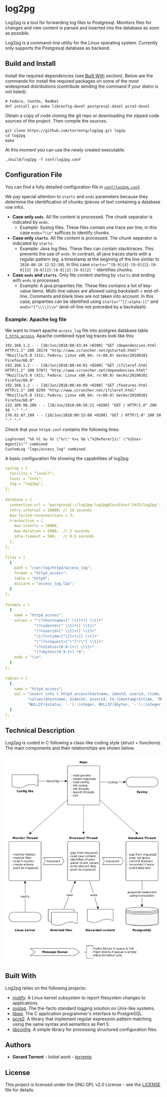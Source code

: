 # log2pg

Log2pg is a tool for forwarding log files to Postgresql. Monitors files for changes and new content is parsed and inserted into the database as soon as possible.

Log2pg is a command-line utility for the Linux operating system. Currently only supports the Postgresql database as backend.

## Build and Install

Install the required dependencies (see [Built With](#built-with) section). Below are the commands for install the required packages on some of the most widespread distributions (contribute sending the command if your distro is not listed):

```shell
# Fedora, CentOs, RedHat
dnf install gcc make libconfig-devel postgresql-devel pcre2-devel
```

Obtain a copy of code cloning the git repo or downloading the zipped code sources of the project. Then compile the sources.

```shell
git clone https://github.com/torrentg/log2pg.git log2p
cd log2pg
make
```

At this moment you can use the newly created executable.

```shell
./build/log2pg -f conf/log2pg.conf
```

## Configuration File

You can find a fully detailed configuration file in [`conf/log2pg.conf`](conf/log2pg.conf). 

We pay special attention to `starts` and `ends` parameters because they determine the identification of chunks (pieces of text containing a database row info).

* __Case only `ends`__. All file content is processed. The chunk separator is indicated by `ends`.
    * Example: Syslog files. These files contain one trace per line, in this case `ends="\\n"` suffices to identify chunks.
* __Case only `starts`__. All file content is processed. The chunk separator is indicated by `starts`. 
    * Example: Java log files. These files can contain stacktraces. This prevents the use of `ends`. In contrast, all java traces starts with a regular pattern (eg. a timestamp at the begining of the line similar to `2018-06-10 12:52:39`). In this case `starts="^[0-9]{4}-[0-9]{2}-[0-9]{2} [0-9][2}:[0-9][2}:[0-9][2} "` identifies chunks.
* __Case `ends` and `starts`__. Only file content starting by `starts` and ending with `ends` is processed.
    * Example: A java properties file. These files contains a list of key-value items. Multi-line values are allowed using backslash + end-of-line. Comments and blank lines are not taken into account. In this case, properties can be identified using `starts="^[[:alpha:]]"` and `ends="[^\\\\]\\n"` (end-of-line not preceded by a backslash).

### Example: Apache log file

We want to insert apache `access_log` file into postgres database table [`t_http_access`](conf/log2pg.sql). Apache combined-type log traces look like this:

```
192.168.1.2 - - [10/Jun/2018:08:43:44 +0200] "GET /dependencies.html HTTP/1.1" 200 20174 "http://www.ccruncher.net/gstarted.html" "Mozilla/5.0 (X11; Fedora; Linux x86_64; rv:60.0) Gecko/20100101 Firefox/60.0"
192.168.1.2 - - [10/Jun/2018:08:44:01 +0200] "GET /ifileref.html HTTP/1.1" 200 57071 "http://www.ccruncher.net/dependencies.html" "Mozilla/5.0 (X11; Fedora; Linux x86_64; rv:60.0) Gecko/20100101 Firefox/60.0"
192.168.1.2 - - [10/Jun/2018:08:44:09 +0200] "GET /features.html HTTP/1.1" 200 8299 "http://www.ccruncher.net/ifileref.html" "Mozilla/5.0 (X11; Fedora; Linux x86_64; rv:60.0) Gecko/20100101 Firefox/60.0"
122.169.98.209 - - [10/Jun/2018:08:56:21 +0200] "GET / HTTP/1.0" 200 50 "-" "-"
176.62.87.189 - - [10/Jun/2018:09:15:08 +0200] "GET / HTTP/1.0" 200 50 "-" "-"
```

Check that your `httpd.conf` contains the following lines:

```
LogFormat "%h %l %u %t \"%r\" %>s %b \"%{Referer}i\" \"%{User-Agent}i\"" combined
CustomLog "logs/access_log" combined
```

A basic configuration file showing the capabilities of log2pg:

```yaml
syslog = {
  facility = "local7";
  level = "info";
  tag = "log2pg";
};

database = {
  connection-url = "postgresql://log2pg:log2pg@localhost:5432/log2pg";
  retry-interval = 10000; // 10 seconds
  max-failed-reconnections = 3;
  transaction = {
    max-inserts = 10000;
    max-duration = 2000;  // 2 seconds
    idle-timeout = 500;   // 0.5 seconds
  };
};

files = (
  {
    path = "/var/log/httpd/access_log";
    format = "httpd_access";
    table = "httpd";
    discard = "access_log.l2p";
  }
);

formats = (
  {
    name = "httpd_access";
    values = "^(?<hostname>[^ \\t]+)[ \\t]+"
             "(?<identd>[^ \\t]+)[ \\t]+"
             "(?<userid>[^ \\t]+)[ \\t]+"
             "\[(?<rtime>[^\]]+)\][ \\t]+"
             "\"(?<request>[^\"]*)\"[ \\t]+"
             "(?<status>[0-9-]+)[ \\t]+"
             "(?<bytes>[0-9-]+).*$";
    ends = "\\n";
  }
);

tables = (
  {
    name = "httpd_access";
    sql = "insert into t_httpd_access(hostname, identd, userid, rtime, request, status, bytes, referer, useragent) "
          "values($hostname, $identd, $userid, to_timestamp($rtime, 'DD/Mon/YYYY:HH24:MI:SS'), $request, "
          "NULLIF($status, '-')::integer, NULLIF($bytes, '-')::integer, $referer, $useragent)";
  }
);
```

## Technical Description

Log2pg is coded in C following a class-like coding style (struct + functions). The main components and their relationships are shown below.

![schema](doc/tech-v0.1.png)

## <a name="built-with"></a>Built With

Log2pg relies on the following projects:

* [inotify](https://en.wikipedia.org/wiki/Inotify). A Linux kernel subsystem to report filesystem changes to applications.
* [syslog](https://en.wikipedia.org/wiki/Syslog). The the-facto standard logging solution on Unix-like systems.
* [libpq](https://www.postgresql.org/docs/current/static/libpq.html). The C application programmer's interface to PostgreSQL.
* [pcre2](https://www.pcre.org/). A library that implement regular expression pattern matching using the same syntax and semantics as Perl 5.
* [libconfig](https://hyperrealm.github.io/libconfig/). A simple library for processing structured configuration files.

## Authors

* **Gerard Torrent** - *Initial work* - [torrentg](https://github.com/torrentg/)

## License

This project is licensed under the GNU GPL v2.0 License - see the [LICENSE](LICENSE) file for details.


